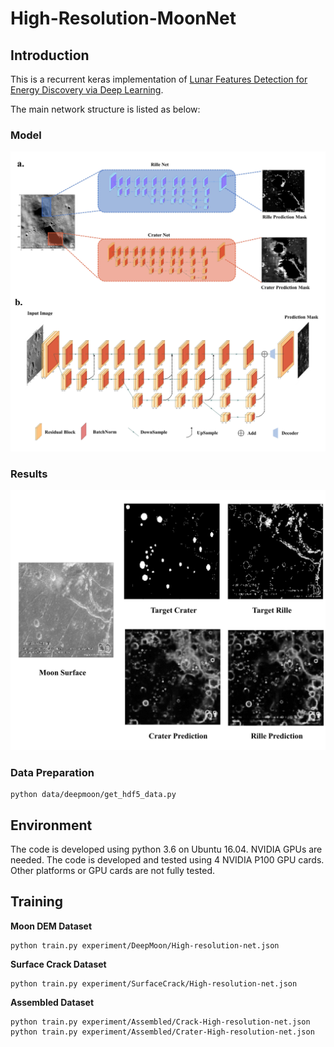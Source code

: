 High-Resolution-MoonNet
===

## Introduction
This is a recurrent keras implementation of [Lunar Features Detection for Energy Discovery via Deep Learning]().

The main network structure is listed as below:
### Model
<div align="center">
<img src="example/Framework.jpg", width="800">
</div>


### Results

<div align="center">
<img src="example/result.jpg", width="800">
</div>

### Data Preparation
```
python data/deepmoon/get_hdf5_data.py
```

## Environment
The code is developed using python 3.6 on Ubuntu 16.04. NVIDIA GPUs are needed. The code is developed and tested using 4 NVIDIA P100 GPU cards. Other platforms or GPU cards are not fully tested.

## Training
**Moon DEM Dataset**
```
python train.py experiment/DeepMoon/High-resolution-net.json
```
**Surface Crack Dataset**
```
python train.py experiment/SurfaceCrack/High-resolution-net.json
```
**Assembled Dataset**
```
python train.py experiment/Assembled/Crack-High-resolution-net.json
python train.py experiment/Assembled/Crater-High-resolution-net.json
```





